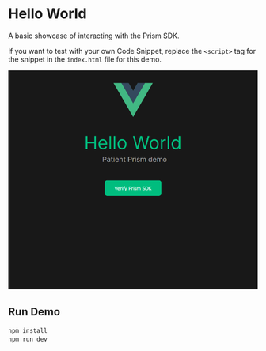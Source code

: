 # Hello World

A basic showcase of interacting with the Prism SDK.

If you want to test with your own Code Snippet, replace the `<script>` tag for the snippet in the `index.html` file for this demo.

![Picture](image.png)

## Run Demo

```sh
npm install
npm run dev
```
